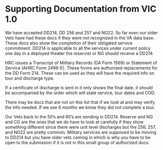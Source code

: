 # Supporting Documentation from VIC 1.0

We have accepted DD214, DD 256 and 257 and NG22.  So far even our older Vets have had these docs if they were not recognized in the VA data base.  These docs also show the completion of their obligated service commitment.  DD214 is applicable to all the services under current policy one day in a deployed theater the reservist or NG should receive a DD214.  

HRC issues a Transcript of Military Records (DA Form 1569) or Statement of Service (AHRC Form 2496-E). These forms are authorized replacements for the DD Form 214.  These can be used as they will have the required info on tour and discharge type.  

If a certificate of discharge is sent in it only shows the final date, it should be accompanied by the order which will state service, tour dates and COD.  

There may be docs that are not on this list that if we look at and may verify the info needed.  If we see 6 months we know they did not complete a tour.  

Our Vets back to the 50’s and 60’s are sending in DD214.  Reserve and NG and CG are the ones that we do have to look at carefully if they show something different since there were unit level discharges but the 256, 257, and NG22 are pretty common.  Military services are supposed to be moving to DD214 but you have older vets coming in which is why you have to be open to the submission if it is not in this small group of authorized docs.  
   
